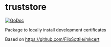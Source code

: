 # truststore

[![GoDoc](https://godoc.org/github.com/smallstep/truststore?status.svg)](http://godoc.org/github.com/smallstep/truststore)

Package to locally install development certificates

Based on https://github.com/FiloSottile/mkcert
